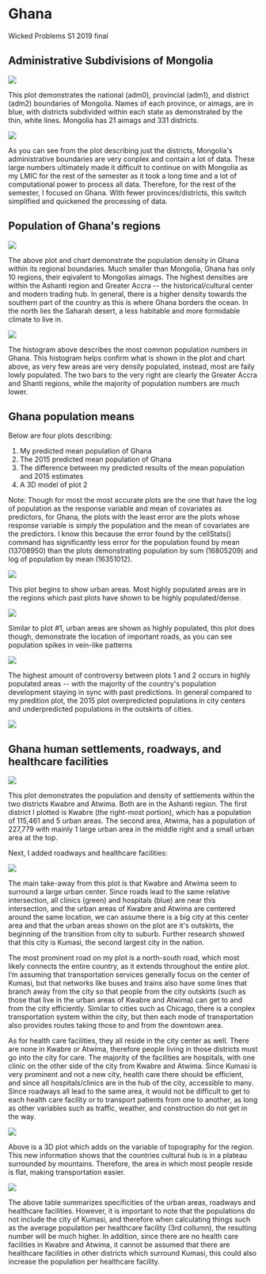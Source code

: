# Ghana

Wicked Problems S1 2019 final

## Administrative Subdivisions of Mongolia

![](mongolia.png)

This plot demonstrates the national (adm0), provincial (adm1), and district (adm2) boundaries of Mongolia. Names of each province, or aimags, are in blue, with districts subdivided within each state as demonstrated by the thin, white lines. Mongolia has 21 aimags and 331 districts. 

![](closeupmon.png)

As you can see from the plot describing just the districts, Mongolia's administrative boundaries are very conplex and contain a lot of data. These large numbers ultimately made it difficult to continue on with Mongolia as my LMIC for the rest of the semester as it took a long time and a lot of computational power to process all data. Therefore, for the rest of the semester, I focused on Ghana. With fewer provinces/districts, this switch simplified and quickened the processing of data. 

## Population of Ghana's regions

![](ghana2019.png)

The above plot and chart demonstrate the population density in Ghana within its regional boundaries. Much smaller than Mongolia, Ghana has only 10 regions, their eqivalent to Mongolias aimags. The highest densities are within the Ashanti region and Greater Accra -- the historical/cultural center and modern trading hub. In general, there is a higher density towards the southern part of the country as this is where Ghana borders the ocean. In the north lies the Saharah desert, a less habitable and more formidable climate to live in. 

![](rplot1.png)

The histogram above describes the most common population numbers in Ghana. This histogram helps confirm what is shown in the plot and chart above, as very few areas are very densily populated, instead, most are faily lowly populated. The two bars to the very right are clearly the Greater Accra and Shanti regions, while the majority of population numbers are much lower.

## Ghana population means

Below are four plots describing:
1. My predicted mean population of Ghana 
2. The 2015 predicted mean population of Ghana
3. The difference between my predicted results of the mean population and 2015 estimates
4. A 3D model of plot 2

Note: Though for most the most accurate plots are the one that have the log of population as the response variable and mean of covariates as predictors, for Ghana, the plots with the least error are the plots whose response variable is simply the population and the mean of covariates are the predictors. I know this because the error found by the cellStats() command has significantly less error for the population found by mean (13708950) than the plots demonstrating population by sum (16805209) and log of population by mean (16351012).

![](populationmeans.png)

This plot begins to show urban areas. Most highly populated areas are in the regions which past plots have shown to be highly populated/dense.

![](POP15.png)

Similar to plot #1, urban areas are shown as highly populated, this plot does though, demonstrate the location of important roads, as you can see population spikes in vein-like patterns

![](diffmeans.png)

The highest amount of controversy between plots 1 and 2 occurs in highly populated areas -- with the majority of the country's population development staying in sync with past predictions. In general compared to my predition plot, the 2015 plot overpredicted populations in city centers and underpredicted populations in the outskirts of cities.

![](3Dmeans.png)

## Ghana human settlements, roadways, and healthcare facilities

![](combined2.png)

This plot demonstrates the population and density of settlements within the two districts Kwabre and Atwima. Both are in the Ashanti region. The first district I plotted is Kwabre (the right-most portion), which has a population of 115,461 and 5 urban areas. The second area, Atwima, has a population of 227,779 with mainly 1 large urban area in the middle right and a small urban area at the top.


Next, I added roadways and healthcare facilities:

![](proj3final.png)

The main take-away from this plot is that Kwabre and Atwima seem to surround a large urban center. Since roads lead to the same relative intersection, all clinics (green) and hospitals (blue) are near this intersection, and the urban areas of Kwabre and Atwima are centered around the same location, we can assume there is a big city at this center area and that the urban areas shown on the plot are it's outskirts, the beginning of the transition from city to suburb. Further research showed that this city is Kumasi, the second largest city in the nation.

The most prominent road on my plot is a north-south road, which most likely connects the entire country, as it extends throughout the entire plot. I’m assuming that transportation services generally focus on the center of Kumasi, but that networks like buses and trains also have some lines that branch away from the city so that people from the city outskirts (such as those that live in the urban areas of Kwabre and Atwima) can get to and from the city efficiently. Similar to cities such as Chicago, there is a conplex transportation system within the city, but then each mode of transportation also provides routes taking those to and from the downtown area. 

As for health care facilities, they all reside in the city center as well. There are none in Kwabre or Atwima, therefore people living in those districts must go into the city for care. The majority of the facilities are hospitals, with one clinic on the other side of the city from Kwabre and Atwima. Since Kumasi is very prominent and not a new city, health care there should be efficient, and since all hospitals/clinics are in the hub of the city, accessible to many. Since roadways all lead to the same area, it would not be difficult to get to each health care facility or to transport patients from one to another, as long as other variables such as traffic, weather, and construction do not get in the way.
 
![](proj4week1final.png)

Above is a 3D plot which adds on the variable of topography for the region. This new information shows that the countries cultural hub is in a plateau surrounded by mountains. Therefore, the area in which most people reside is flat, making transportation easier. 

![](proj4table.png)

The above table summarizes specificities of the urban areas, roadways and healthcare facilities. However, it is important to note that the populations do not include the city of Kumasi, and therefore when calculating things such as the average population per healthcare facility (3rd collumn), the resulting number will be much higher. In addition, since there are no health care facilities in Kwabre and Atwima, it cannot be assumed that there are healthcare facilities in other districts which surround Kumasi, this could also increase the population per healthcare facility. 


